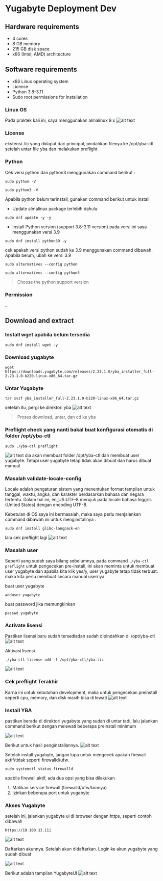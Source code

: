 # Yugabyte Deployment Dev

## Hardware requirements

* 4 cores
* 8 GB memory
* 215 GB disk space
* x86 (Intel, AMD) architecture


## Software requirements

* x86 Linux operating system
* License
* Python 3.8-3.11
* Sudo root permissions for installation

### Linux OS

Pada praktek kali ini, saya menggunakan almalinux 9.x
![alt text](https://github.com/DitoIhkam/YugabyteDB/blob/main/Deployment%20Yugabyte/img/0.1%20OS.png?raw=true)

### License

ekstensi .lic yang didapat dari principal, pindahkan filenya ke /opt/yba-ctl setelah untar file yba dan melakukan preflight

### Python

Cek versi python dan python3 menggunakan command berikut :
```
sudo python -V
```
```
sudo python3 -V
```

Apabila python belum terinstall, gunakan command berikut untuk install

- Update  almalinux package terlebih dahulu
```
sudo dnf update -y -y
```
- Install Python version (support 3.8-3.11 version) pada versi ini saya menggunakan versi 3.9
```
sudo dnf install python39 -y
```
cek apakah versi python sudah ke 3.9 menggunakan command dibawah. Apabila belum, ubah ke versi 3.9
```
sudo alternatives --config python
```
```
sudo alternatives --config python3
```
> Choose the python support version

### Permission

..

## Download and extract

### Install wget apabila belum tersedia
```
sudo dnf install wget -y
```

### Download yugabyte
```
wget https://downloads.yugabyte.com/releases/2.23.1.0/yba_installer_full-2.23.1.0-b220-linux-x86_64.tar.gz
```

### Untar Yugabyte
```
tar xvzf yba_installer_full-2.23.1.0-b220-linux-x86_64.tar.gz
```

setelah itu, pergi ke direktori yba
![alt text](https://github.com/DitoIhkam/YugabyteDB/blob/main/Deployment%20Yugabyte/img/0.2%20Download%2C%20untar%2C%20and%20cd.png?raw=true)
> Proses download, untar, dan cd ke yba

### Preflight check yang nanti bakal buat konfigurasi otomatis di folder  /opt/yba-ctl
```
sudo ./yba-ctl preflight
```
![alt text](https://github.com/DitoIhkam/YugabyteDB/blob/main/Deployment%20Yugabyte/img/0.3%20spreflight%20utf%20dan%20license%20perlu%20diperbaiki.png?raw=true)
dia akan membuat folder /opt/yba-ctl dan membuat user yugabyte. Tetapi user yugabyte tetap tidak akan dibuat dan harus dibuat manual. 

### Masalah validate-locale-config
Locale adalah pengaturan sistem yang menentukan format tampilan untuk tanggal, waktu, angka, dan karakter berdasarkan bahasa dan negara tertentu. Dalam hal ini, en_US.UTF-8 merujuk pada locale bahasa Inggris (United States) dengan encoding UTF-8.

Kebetulan di OS saya ini bermasalah, maka saya perlu menjalankan command dibawah ini untuk menginstallnya :
```
sudo dnf install glibc-langpack-en
```

lalu cek preflight lagi
![alt text](https://github.com/DitoIhkam/YugabyteDB/blob/main/Deployment%20Yugabyte/img/0.4%20UTF%20sudah%20selesai%20.png?raw=true)

### Masalah user
Seperti yang sudah saya bilang sebelumnya, pada command `./yba-ctl preflight` untuk pengecekan pre-install, ini akan meminta untuk membuat user yugabyte dan apabila kita klik yes/y, user yugabyte tetap tidak terbuat. maka kita perlu membuat secara manual usernya.

buat user yugabyte 
```
adduser yugabyte
```
buat password jika memungkinkan
```
passwd yugabyte
```

### Activate lisensi

Pastikan lisensi baru sudah tersediadan sudah dipindahkan di /opt/yba-ctl
![alt text](https://github.com/DitoIhkam/YugabyteDB/blob/main/Deployment%20Yugabyte/img/0.5%20lisensi%20sudah%20tersedia.png?raw=true)

Aktivasi lisensi
```
./yba-ctl license add -l /opt/yba-ctl/yba.lic 
```
![alt text](https://github.com/DitoIhkam/YugabyteDB/blob/main/Deployment%20Yugabyte/img/0.6%20Lisensi%20sudah%20aktif.png?raw=true)

### Cek preflight Terakhir
Karna ini untuk kebutuhan development, maka untuk pengecekan preinstall seperti cpu, memory, dan disk masih bisa di lewati
![alt text](https://github.com/DitoIhkam/YugabyteDB/blob/main/Deployment%20Yugabyte/img/0.7%20cek%20preflight.png?raw=true)

### Install YBA

pastikan berada di direktori yugabyte yang sudah di untar tadi, lalu jalankan command berikut dengan melewati beberapa preinstall minimum

![alt text](https://github.com/DitoIhkam/YugabyteDB/blob/main/Deployment%20Yugabyte/img/0.8%20install%20yugabyte%20dengan%20skip%20bbrp%20karna%20dev%20aja.png?raw=true)

Berikut untuk hasil penginstallannya. 
![alt text](https://github.com/DitoIhkam/YugabyteDB/blob/main/Deployment%20Yugabyte/img/0.9%20Hasilnya%2C%20jangan%20lupa%20cek%20port%20dan%20firewall%20yang%20menyala.png?raw=true)

Setelah install yugabyte, jangan lupa untuk mengecek apakah firewall aktif/tidak seperti firewalld/ufw. 
```
sudo systemctl status firewalld
```
apabila firewall aktif, ada dua opsi yang bisa dilakukan
1. Matikan service firewall (firewalld/ufw/lainnya)
2. Izinkan beberapa port untuk yugabyte

### Akses Yugabyte 
setelah ini, jalankan yugabyte ui di browser dengan https, seperti contoh dibawah
```
https://10.100.13.111
```
![alt text](https://github.com/DitoIhkam/YugabyteDB/blob/main/Deployment%20Yugabyte/img/1.%20sDAFTAR%20AKUN.png?raw=true)

Daftarkan akunnya. Setelah akun didaftarkan. Login ke akun yugabyte yang sudah dibuat

![alt text](https://github.com/DitoIhkam/YugabyteDB/blob/main/Deployment%20Yugabyte/img/2.%20LOGIN.png?raw=true)

Berikut adalah tampilan YugabyteUI
![alt text](https://github.com/DitoIhkam/YugabyteDB/blob/main/Deployment%20Yugabyte/img/3.%20YugabyteUI.png?raw=true)


